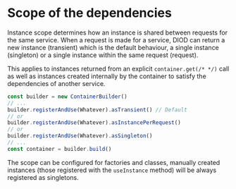 # Scope of the dependencies

Instance scope determines how an instance is shared between requests for the same service. When a request is made for a service, DIOD can return a new instance (transient) which is the default behaviour, a single instance (singleton) or a single instance within the same request (request).

This applies to instances returned from an explicit `container.get(/* */)` call as well as instances created internally by the container to satisfy the dependencies of another service.

```ts
const builder = new ContainerBuilder()
// ...
builder.registerAndUse(Whatever).asTransient() // Default
// or
builder.registerAndUse(Whatever).asInstancePerRequest()
// or
builder.registerAndUse(Whatever).asSingleton()
// ...
const container = builder.build()
```

The scope can be configured for factories and classes, manually created instances
(those registered with the `useInstance` method) will be always registered as singletons.
